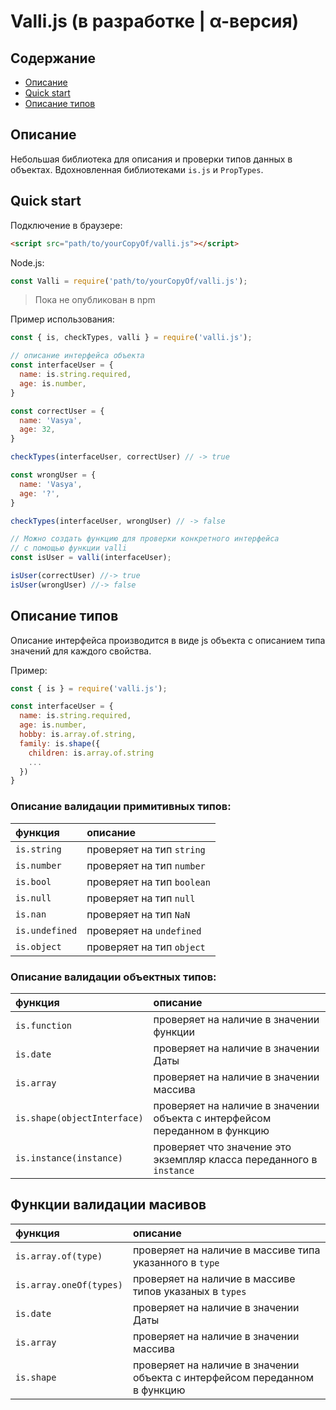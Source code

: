 # Valli.js (в разработке | &alpha;-версия)

## Содержание
- [Описание](#Описание)
- [Quick start](#quick-start)
- [Описание типов](#Описание-типов)

## Описание
Небольшая библиотека для описания и проверки типов данных в объектах. Вдохновленная библиотеками `is.js` и `PropTypes`.

## Quick start
Подключение в браузере:
```html
<script src="path/to/yourCopyOf/valli.js"></script>
```
Node.js:
```javascript
const Valli = require('path/to/yourCopyOf/valli.js');
```
> Пока не опубликован в npm

Пример использования:
```javascript
const { is, checkTypes, valli } = require('valli.js');

// описание интерфейса объекта
const interfaceUser = {
  name: is.string.required,
  age: is.number,
}

const correctUser = {
  name: 'Vasya',
  age: 32,
}

checkTypes(interfaceUser, correctUser) // -> true

const wrongUser = {
  name: 'Vasya',
  age: '?',
}

checkTypes(interfaceUser, wrongUser) // -> false

// Можно создать функцию для проверки конкретного интерфейса
// с помощью функции valli
const isUser = valli(interfaceUser);

isUser(correctUser) //-> true
isUser(wrongUser) //-> false
```

## Описание типов
Описание интерфейса производится в виде js объекта с описанием типа значений для каждого свойства.

Пример:
```javascript
const { is } = require('valli.js');

const interfaceUser = {
  name: is.string.required,
  age: is.number,
  hobby: is.array.of.string,
  family: is.shape({
    children: is.array.of.string
    ...
  })
}
```
 ### Описание валидации примитивных типов:

 |функция|описание|
 |:--|:--|
 |`is.string`| проверяет на тип `string` |
 |`is.number`| проверяет на тип `number` |
 |`is.bool`| проверяет на тип `boolean` |
 |`is.null`| проверяет на тип `null` |
 |`is.nan`| проверяет на тип `NaN` |
 |`is.undefined`| проверяет на `undefined` |
 |`is.object`| проверяет на тип `object` |

### Описание валидации объектных типов:

 |функция|описание|
 |:--|:--|
 |`is.function`| проверяет на наличие в значении функции |
 |`is.date`| проверяет на наличие в значении Даты|
 |`is.array`| проверяет на наличие в значении массива|
 |`is.shape(objectInterface)`| проверяет на наличие в значении объекта с интерфейсом переданном в функцию|
 |`is.instance(instance)`| проверяет что значение это экземпляр класса переданного в `instance`|

 ## Функции валидации масивов

 |функция|описание|
 |:--|:--|
 |`is.array.of(type)`| проверяет на наличие в масcиве типа указанного в `type` |
 |`is.array.oneOf(types)`| проверяет на наличие в масcиве типов указаных в `types` |
 |`is.date`| проверяет на наличие в значении Даты|
 |`is.array`| проверяет на наличие в значении массива|
 |`is.shape`| проверяет на наличие в значении объекта с интерфейсом переданном в функцию|
